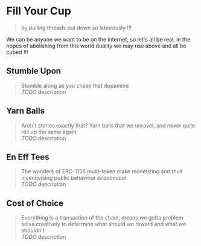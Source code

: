 # Fill Your Cup
> by pulling threads put down so laborously !!!

We can be anyone we want to be on the internet, so let's all be real, in the hopes of abolishing from this world duality we may rise above and all be cubed !!!

## Stumble Upon
> Stumble along as you chase that dopamine \
> _TODO_ description


## Yarn Balls
> Aren't stories exactly that? Yarn balls that we unravel, and never quite roll up the same again \
> _TODO_ description


## En Eff Tees
> The wonders of ERC-1155 multi-token make monetizing and thus incentivising public behaviour *economical* \
> _TODO_ description


## Cost of Choice
> Everything is a transaction of the chain, means we gotta problem solve creatively to determine what should we reward and what we shouldn't \
> _TODO_ description

